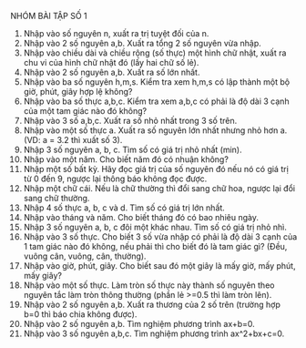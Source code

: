 NHÓM BÀI TẬP SỐ 1

1. Nhập vào số nguyên n, xuất ra trị tuyệt đối của n.
2. Nhập vào 2 số nguyên a,b. Xuất ra tổng 2 số nguyên vừa nhập. 
3. Nhập vào chiều dài và chiều rộng (số thực) một hình chữ nhật, xuất ra chu vi của
   hình chữ nhật đó (lấy hai chữ số lẻ). 
4. Nhập vào 2 số nguyên a,b. Xuất ra số lớn nhất. 
5. Nhập vào ba số nguyên h,m,s. Kiểm tra xem h,m,s có lập thành một bộ giờ, phút,
   giây hợp lệ không? 
6. Nhập vào ba số thực a,b,c. Kiểm tra xem a,b,c có phải là độ dài 3 cạnh của một tam
   giác nào đó không? 
7. Nhập vào 3 số a,b,c. Xuất ra số nhỏ nhất trong 3 số trên.
8. Nhập vào một số thực a. Xuất ra số nguyên lớn nhất nhưng nhỏ hơn a. (VD: a = 3.2
   thì xuất số 3).
9. Nhập 3 số nguyên a, b, c. Tìm số có giá trị nhỏ nhất (min). 
10. Nhập vào một năm. Cho biết năm đó có nhuận không? 
11. Nhập một số bất kỳ. Hãy đọc giá trị của số nguyên đó nếu nó có giá trị từ 0 đến 9,
    ngược lại thông báo không đọc được. 
12. Nhập một chữ cái. Nếu là chữ thường thì đổi sang chữ hoa, ngược lại đổi sang chữ
    thường.
13. Nhập 4 số thực a, b, c và d. Tìm số có giá trị lớn nhất. 
14. Nhập vào tháng và năm. Cho biết tháng đó có bao nhiêu ngày. 
15. Nhập 3 số nguyên a, b, c đôi một khác nhau. Tìm số có giá trị nhỏ nhì. 
16. Nhập vào 3 số thực. Cho biết 3 số vừa nhập có phải là độ dài 3 cạnh của 1 tam giác
    nào đó không, nếu phải thì cho biết đó là tam giác gì? (Đều, vuông cân, vuông, cân,
    thường).
17. Nhập vào giờ, phút, giây. Cho biết sau đó một giây là mấy giờ, mấy phút, mấy giây? 
18. Nhập vào một số thực. Làm tròn số thực này thành số nguyên theo nguyên tắc làm
    tròn thông thường (phần lẻ >=0.5 thì làm tròn lên).
19. Nhập vào 2 số nguyên a,b. Xuất ra thương của 2 số trên (trường hợp b=0 thì báo
    chia không được). 
20. Nhập vào 2 số nguyên a,b. Tìm nghiệm phương trình ax+b=0. 
21. Nhập vào 3 số nguyên a,b,c. Tìm nghiệm phương trình ax^2+bx+c=0.